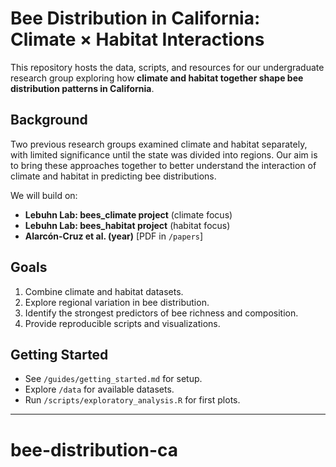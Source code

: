 # Bee Distribution in California: Climate × Habitat Interactions

This repository hosts the data, scripts, and resources for our undergraduate research group exploring how **climate and habitat together shape bee distribution patterns in California**.

## Background
Two previous research groups examined climate and habitat separately, with limited significance until the state was divided into regions. Our aim is to bring these approaches together to better understand the interaction of climate and habitat in predicting bee distributions.

We will build on:
- **Lebuhn Lab: bees_climate project** (climate focus)
- **Lebuhn Lab: bees_habitat project** (habitat focus)
- **Alarcón-Cruz et al. (year)** [PDF in `/papers`]

## Goals
1. Combine climate and habitat datasets.
2. Explore regional variation in bee distribution.
3. Identify the strongest predictors of bee richness and composition.
4. Provide reproducible scripts and visualizations.

## Getting Started
- See `/guides/getting_started.md` for setup.
- Explore `/data` for available datasets.
- Run `/scripts/exploratory_analysis.R` for first plots.

---
# bee-distribution-ca
